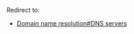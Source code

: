 Redirect to:

*   [Domain name resolution#DNS servers](/index.php/Domain_name_resolution#DNS_servers "Domain name resolution")